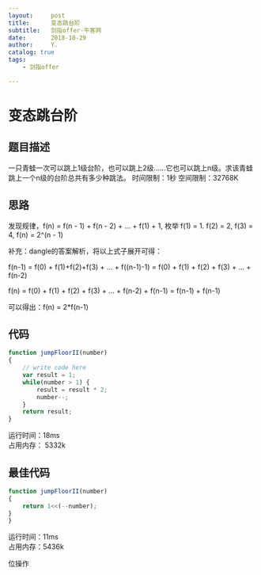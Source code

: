 ```yaml
---
layout:     post
title:      变态跳台阶
subtitle:   剑指offer-牛客网
date:       2018-10-29
author:     Y.
catalog: true
tags:
    - 剑指offer  

---
```


# 变态跳台阶  

## 题目描述  

一只青蛙一次可以跳上1级台阶，也可以跳上2级……它也可以跳上n级。求该青蛙跳上一个n级的台阶总共有多少种跳法。
时间限制：1秒 空间限制：32768K  

## 思路  

发现规律，f(n) = f(n - 1) + f(n - 2) + … + f(1) + 1, 枚举 f(1) = 1. f(2) = 2, f(3) = 4, f(n) = 2^(n - 1)

补充：dangle的答案解析，将以上式子展开可得：

f(n-1) = f(0) + f(1)+f(2)+f(3) + ... + f((n-1)-1) = f(0) + f(1) + f(2) + f(3) + ... + f(n-2) 

f(n) = f(0) + f(1) + f(2) + f(3) + ... + f(n-2) + f(n-1) = f(n-1) + f(n-1)

可以得出：f(n) = 2*f(n-1)

## 代码  

```javascript  
function jumpFloorII(number)
{
    // write code here
    var result = 1;
    while(number > 1) {
        result = result * 2;
        number--;
    }
    return result;
}
```

运行时间：18ms  
占用内存： 5332k  

## 最佳代码  

```javascript
function jumpFloorII(number)
{
    return 1<<(--number);
}
}
```

运行时间：11ms  
占用内存：5436k

位操作